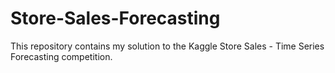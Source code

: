 # Store-Sales-Forecasting
This repository contains my solution to the Kaggle Store Sales - Time Series Forecasting competition. 

